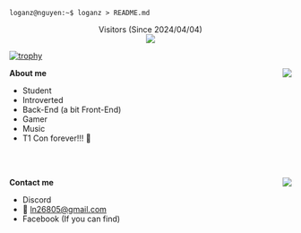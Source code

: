 ```console
loganz@nguyen:~$ loganz > README.md
```

<p align="center">
Visitors (Since 2024/04/04)<br>
<img src="https://moe-counter.glitch.me/get/@ZLoganZ?theme=moebooru-h" />
</p>

[![trophy](https://github-profile-trophy.vercel.app/?username=ryo-ma)](https://github.com/ryo-ma/github-profile-trophy)

**About me**
<img align="right" src="https://github-readme-stats.vercel.app/api?username=ZLoganZ&theme=tokyonight&show_icons=true&hide_border=true&bg_color=00000000&include_all_commits=true" />

- Student
- Introverted
- Back-End (a bit Front-End)
- Gamer
- Music
- T1 Con forever!!! 🌸

<br>
<br>

**Contact me**
<img align="right" src="https://lanyard.kyrie25.me/api/422753913704546306?useDisplayName=true&gradient=ffb3eb-ffc4f2-ffd5f8-ffe6ff" />

- Discord
- 📧 [ln26805@gmail.com](mailto:ln26805@gmail.com)
- Facebook (If you can find)
